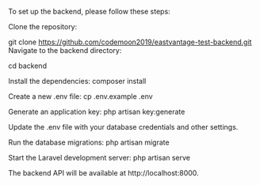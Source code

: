 To set up the backend, please follow these steps:

Clone the repository:

git clone <https://github.com/codemoon2019/eastvantage-test-backend.git>
Navigate to the backend directory:

cd backend

Install the dependencies:
composer install

Create a new .env file:
cp .env.example .env

Generate an application key:
php artisan key:generate

Update the .env file with your database credentials and other settings.

Run the database migrations:
php artisan migrate

Start the Laravel development server:
php artisan serve

The backend API will be available at http://localhost:8000.
